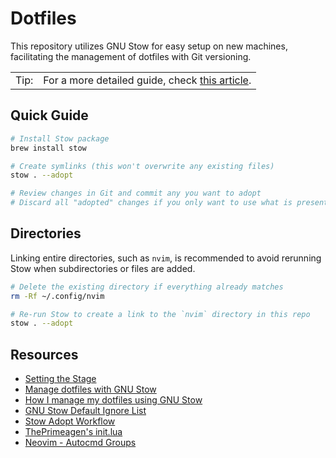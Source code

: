 # Dotfiles

This repository utilizes GNU Stow for easy setup on new machines, facilitating the management of dotfiles with Git versioning.

<!-- prettier-ignore -->
| | |
|-|-|
| Tip: | For a more detailed guide, check [this article][_r00]. |

## Quick Guide

```sh
# Install Stow package
brew install stow

# Create symlinks (this won't overwrite any existing files)
stow . --adopt

# Review changes in Git and commit any you want to adopt
# Discard all "adopted" changes if you only want to use what is present in this repo
```

## Directories

Linking entire directories, such as `nvim`, is recommended to avoid rerunning Stow when subdirectories or files are added.

```sh
# Delete the existing directory if everything already matches
rm -Rf ~/.config/nvim

# Re-run Stow to create a link to the `nvim` directory in this repo
stow . --adopt
```

## Resources

- [Setting the Stage][_r00]
- [Manage dotfiles with GNU Stow][_r01]
- [How I manage my dotfiles using GNU Stow][_r02]
- [GNU Stow Default Ignore List][_r03]
- [Stow Adopt Workflow][_r04]
- [ThePrimeagen's init.lua][_r05]
- [Neovim - Autocmd Groups][_r06]

[_r00]: https://www.lelopez.io/blog/dev-environement
[_r01]: https://dr563105.github.io/blog/manage-dotfiles-with-gnu-stow/
[_r02]: https://tamerlan.dev/how-i-manage-my-dotfiles-using-gnu-stow/
[_r03]: https://www.gnu.org/software/stow/manual/stow.html#Types-And-Syntax-Of-Ignore-Lists
[_r04]: https://unix.stackexchange.com/a/698982
[_r05]: https://github.com/ThePrimeagen/init.lua/tree/master
[_r06]: https://neovim.io/doc/user/autocmd.html#autocmd-groups
[_r07]: https://github.com/nvim-neotest/nvim-nio
[_r08]: https://github.com/ThePrimeagen/harpoon/issues/302
[_r09]: https://github.com/kmarius/jsregexp
[_r10]: https://github.com/L3MON4D3/LuaSnip/issues/569
[_r11]: https://github.com/L3MON4D3/LuaSnip/issues/759

